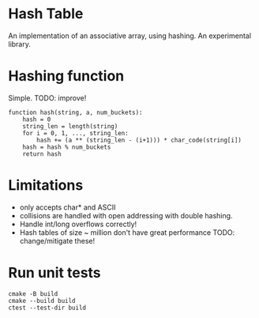 # Hash Table
An implementation of an associative array, using hashing. An experimental library.

# Hashing function
Simple. TODO: improve!
```
function hash(string, a, num_buckets):
    hash = 0
    string_len = length(string)
    for i = 0, 1, ..., string_len:
        hash += (a ** (string_len - (i+1))) * char_code(string[i])
    hash = hash % num_buckets
    return hash
```

# Limitations
- only accepts char* and ASCII
- collisions are handled with open addressing with double hashing.
- Handle int/long overflows correctly!
- Hash tables of size ~ million don't have great performance
TODO: change/mitigate these!

# Run unit tests
```
cmake -B build
cmake --build build
ctest --test-dir build
```
